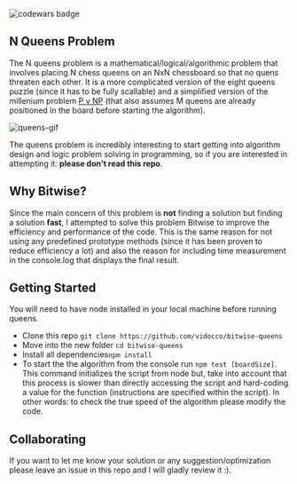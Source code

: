 ![codewars badge](https://www.codewars.com/users/vidocco/badges/large)

## N Queens Problem

The N queens problem is a mathematical/logical/algorithmic problem that involves placing N chess queens on an NxN chessboard so that no quens threaten each other. It is a more complicated version of the eight queens puzzle (since it has to be fully scallable) and a simplified version of the millenium problem [P v NP](http://www.claymath.org/millennium-problems/p-vs-np-problem) (that also assumes M queens are already positioned in the board before starting the algorithm).

![queens-gif](https://github.com/vidocco/bitwise-queens/blob/master/queens.gif)

The queens problem is incredibly interesting to start getting into algorithm design and logic problem solving in programming, so if you are interested in attempting it: **please don't read this repo**. 



## Why Bitwise?

Since the main concern of this problem is **not** finding a solution but finding a solution **fast**, I attempted to solve this problem Bitwise to improve the efficiency and performance of the code. This is the same reason for not using any predefined prototype methods (since it has been proven to reduce efficiency a lot) and also the reason for including time measurement in the console.log that displays the final result.



## Getting Started

You will need to have node installed in your local machine before running queens.

- Clone this repo `git clone https://github.com/vidocco/bitwise-queens`
- Move into the new folder `cd bitwise-queens`
- Install all dependencies`npm install`
- To start the the algorithm from the console run `npm test [boardSize]`. This command initializes the script from node but, take into account that this process is slower than directly accessing the script and hard-coding a value for the function (instructions are specified within the script). In other words: to check the true speed of the algorithm please modify the code.



## Collaborating

If you want to let me know your solution or any suggestion/optimization please leave an issue in this repo and I will gladly review it :).
